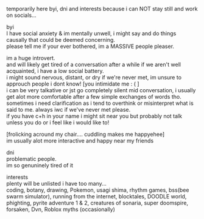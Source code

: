temporarily here byi, dni and interests because i can NOT stay still and work on socials... 

byi                                                                                                                                                                                         
I have social anxiety & im mentally unwell, i might say and do things causally that could be deemed concerning.                                                                            
please tell me if your ever bothered, im a MASSIVE people pleaser.

im a huge introvert.  
and will likely get tired of a conversation after a while if we aren't well acquainted, i have a low social battery.                                                                      
i might sound nervous, distant, or dry if we're never met, im unsure to approuch people i dont know! [you intimidate me : ( ]                                                             
i can be very talkative or jst go completely silent mid conversation, i usually get alot more comfortable after a few simple exchanges of words tho.
sometimes i need clarification as i tend to overthink or misinterpret what is said to me. always iwc if we've never met please.                                                           
if you have c+h in your name i might sit near you but probably not talk unless you do or i feel like i would like to! 

 [frolicking acround my chair.... cuddling makes me happyehee]                                                                                                                                                                                       
                                                                                                                                                                                        im usually alot more interactive and happy near my friends 


dni                                                                                                                                                                                       
problematic people.                                                                                                                                                                       
im so genuninely tired of it


interests                                                                                                                                                                                 
plenty will be unlisted i have too many...                                                                                                                                                  
coding, botany, drawing, Pokemon, usagi shima, rhythm games, bss(bee swarm simulator), running from the internet, blocktales, DOODLE world, phighting, pyrite adventure 1 & 2, creatures of sonaria, super doomspire, forsaken, Dvn, Roblox myths (occasionally) 
